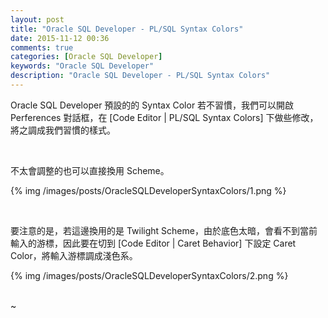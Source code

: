 ```yaml
---
layout: post
title: "Oracle SQL Developer - PL/SQL Syntax Colors"
date: 2015-11-12 00:36
comments: true
categories: [Oracle SQL Developer]
keywords: "Oracle SQL Developer"
description: "Oracle SQL Developer - PL/SQL Syntax Colors"
---
```


Oracle SQL Developer 預設的的 Syntax Color 若不習慣，我們可以開啟 Perferences 對話框，在 [Code Editor | PL/SQL Syntax Colors] 下做些修改，將之調成我們習慣的樣式。

<!-- More -->

<br/>


不太會調整的也可以直接換用 Scheme。  

{% img /images/posts/OracleSQLDeveloperSyntaxColors/1.png %}

<br/>


要注意的是，若這邊換用的是 Twilight Scheme，由於底色太暗，會看不到當前輸入的游標，因此要在切到 [Code Editor | Caret Behavior] 下設定 Caret Color，將輸入游標調成淺色系。  

{% img /images/posts/OracleSQLDeveloperSyntaxColors/2.png %}

<br/>
~         
